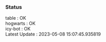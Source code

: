 ### Status


table : OK  
hogwarts : OK  
icy-bot : OK  
Latest Update : 2023-05-08 15:07:45.935819
